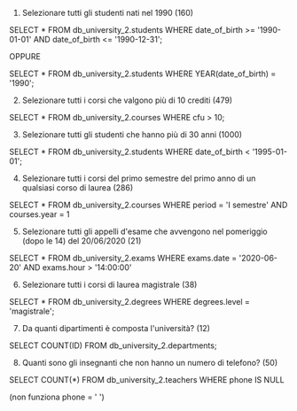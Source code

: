 1. Selezionare tutti gli studenti nati nel 1990 (160)

SELECT * FROM db_university_2.students
WHERE date_of_birth >= '1990-01-01' AND date_of_birth <= '1990-12-31';

OPPURE

SELECT * FROM db_university_2.students
WHERE YEAR(date_of_birth) = '1990';

2. Selezionare tutti i corsi che valgono più di 10 crediti (479)

SELECT * FROM db_university_2.courses
WHERE cfu > 10;

3. Selezionare tutti gli studenti che hanno più di 30 anni (1000)

SELECT * FROM db_university_2.students
WHERE date_of_birth < '1995-01-01';

4. Selezionare tutti i corsi del primo semestre del primo anno di un qualsiasi corso di laurea (286)

SELECT * FROM db_university_2.courses
WHERE period = 'I semestre' AND courses.year = 1

5. Selezionare tutti gli appelli d'esame che avvengono nel pomeriggio (dopo le 14) del 20/06/2020 (21)

SELECT * FROM db_university_2.exams
WHERE exams.date = '2020-06-20' AND exams.hour > '14:00:00'

6. Selezionare tutti i corsi di laurea magistrale (38)

SELECT * FROM db_university_2.degrees
WHERE degrees.level = 'magistrale';

7. Da quanti dipartimenti è composta l'università? (12)

SELECT COUNT(ID) FROM db_university_2.departments;

8. Quanti sono gli insegnanti che non hanno un numero di telefono? (50)

SELECT COUNT(*) FROM db_university_2.teachers
WHERE phone IS NULL

(non funziona phone = ' ')